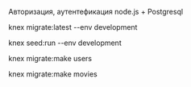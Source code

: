 Авторизация, аутентефикация node.js + Postgresql


knex migrate:latest --env development

knex seed:run --env development


knex migrate:make users

knex migrate:make movies

